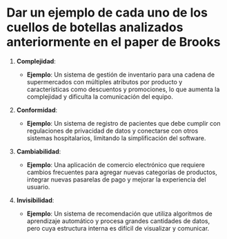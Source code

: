 # Dar un ejemplo de cada uno de los cuellos de botellas analizados anteriormente en el paper de Brooks

1. **Complejidad**:
   - **Ejemplo**: Un sistema de gestión de inventario para una cadena de supermercados con múltiples atributos por producto y características como descuentos y promociones, lo que aumenta la complejidad y dificulta la comunicación del equipo.

2. **Conformidad**:
   - **Ejemplo**: Un sistema de registro de pacientes que debe cumplir con regulaciones de privacidad de datos y conectarse con otros sistemas hospitalarios, limitando la simplificación del software.

3. **Cambiabilidad**:
   - **Ejemplo**: Una aplicación de comercio electrónico que requiere cambios frecuentes para agregar nuevas categorías de productos, integrar nuevas pasarelas de pago y mejorar la experiencia del usuario.
4. **Invisibilidad**:
   - **Ejemplo**: Un sistema de recomendación que utiliza algoritmos de aprendizaje automático y procesa grandes cantidades de datos, pero cuya estructura interna es difícil de visualizar y comunicar.